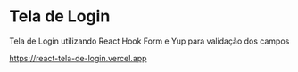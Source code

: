 # Tela de Login

Tela de Login utilizando React Hook Form e Yup para validação dos campos

https://react-tela-de-login.vercel.app

